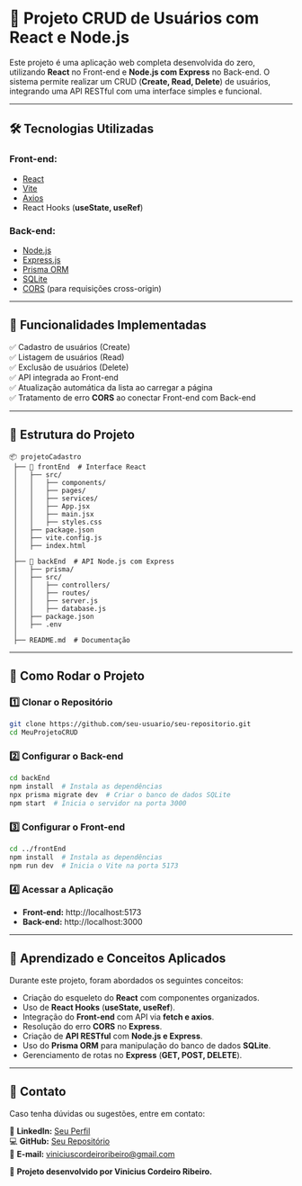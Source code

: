 # 🚀 Projeto CRUD de Usuários com React e Node.js

Este projeto é uma aplicação web completa desenvolvida do zero, utilizando **React** no Front-end e **Node.js com Express** no Back-end. O sistema permite realizar um CRUD (**Create, Read, Delete**) de usuários, integrando uma API RESTful com uma interface simples e funcional.

---

## 🛠 Tecnologias Utilizadas

### **Front-end**:
- [React](https://react.dev/)
- [Vite](https://vitejs.dev/)
- [Axios](https://axios-http.com/)
- React Hooks (**useState, useRef**)

### **Back-end**:
- [Node.js](https://nodejs.org/)
- [Express.js](https://expressjs.com/)
- [Prisma ORM](https://www.prisma.io/)
- [SQLite](https://www.sqlite.org/)
- [CORS](https://www.npmjs.com/package/cors) (para requisições cross-origin)

---

## 📌 Funcionalidades Implementadas

✅ Cadastro de usuários (Create)  
✅ Listagem de usuários (Read)  
✅ Exclusão de usuários (Delete)  
✅ API integrada ao Front-end  
✅ Atualização automática da lista ao carregar a página  
✅ Tratamento de erro **CORS** ao conectar Front-end com Back-end  

---

## 📂 Estrutura do Projeto

```
📦 projetoCadastro
 ├── 📂 frontEnd  # Interface React
 │   ├── src/
 │   │   ├── components/
 │   │   ├── pages/
 │   │   ├── services/
 │   │   ├── App.jsx
 │   │   ├── main.jsx
 │   │   ├── styles.css
 │   ├── package.json
 │   ├── vite.config.js
 │   ├── index.html
 │
 ├── 📂 backEnd  # API Node.js com Express
 │   ├── prisma/
 │   ├── src/
 │   │   ├── controllers/
 │   │   ├── routes/
 │   │   ├── server.js
 │   │   ├── database.js
 │   ├── package.json
 │   ├── .env
 │
 ├── README.md  # Documentação
```

---

## 🚀 Como Rodar o Projeto

### **1️⃣ Clonar o Repositório**
```sh
git clone https://github.com/seu-usuario/seu-repositorio.git
cd MeuProjetoCRUD
```

### **2️⃣ Configurar o Back-end**
```sh
cd backEnd
npm install  # Instala as dependências
npx prisma migrate dev  # Criar o banco de dados SQLite
npm start  # Inicia o servidor na porta 3000
```

### **3️⃣ Configurar o Front-end**
```sh
cd ../frontEnd
npm install  # Instala as dependências
npm run dev  # Inicia o Vite na porta 5173
```

### **4️⃣ Acessar a Aplicação**

- **Front-end:** http://localhost:5173  
- **Back-end:** http://localhost:3000  

---

## 📖 Aprendizado e Conceitos Aplicados

Durante este projeto, foram abordados os seguintes conceitos:

- Criação do esqueleto do **React** com componentes organizados.
- Uso de **React Hooks** (**useState, useRef**).
- Integração do **Front-end** com API via **fetch e axios**.
- Resolução do erro **CORS** no **Express**.
- Criação de **API RESTful** com **Node.js e Express**.
- Uso do **Prisma ORM** para manipulação do banco de dados **SQLite**.
- Gerenciamento de rotas no **Express** (**GET, POST, DELETE**).

---

## 📌 Contato

Caso tenha dúvidas ou sugestões, entre em contato:

💼 **LinkedIn:** [Seu Perfil](https://www.linkedin.com/in/viniciuscordeiroribeiro/)  
💻 **GitHub:** [Seu Repositório](https://github.com/viniciuscribeiro)  
📧 **E-mail:** viniciuscordeiroribeiro@gmail.com  

🚀 **Projeto desenvolvido por Vinicius Cordeiro Ribeiro.**



